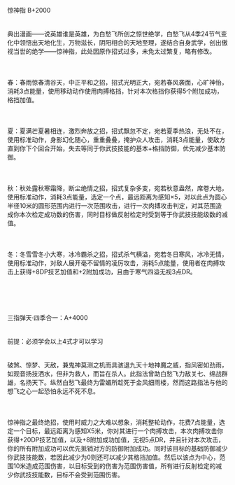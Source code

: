 <title>惊神指</title>
<meta name="GENERATOR" content="WinCHM">
<meta http-equiv="Content-Type" content="text/html; charset=gb2312">
<br>惊神指 B+2000
<br>
<br>
<br>典出漫画——说英雄谁是英雄，为白愁飞所创之惊世绝学，白愁飞从4季24节气变化中领悟出天地化生，万物滋长，阴阳相合的天地至理，遂结合自身武学，创出傲视当世的绝学——惊神指，此处因原作招式过多，未免太过繁复，略有修改。
<br>
<br>
<br>
<br>春：春雨惊春清谷天，中正平和之招，招式光明正大，宛若春风袭面，心旷神怡，消耗3点能量，使用移动动作使用肉搏格挡，针对本次格挡你获得5个附加成功，格挡加值。
<br>
<br>
<br>
<br>夏：夏满芒夏暑相连，激烈奔放之招，招式飘忽不定，宛若夏季热浪，无处不在，使用标准动作，身影幻化随心，重重叠叠，掩护众人攻击，消耗3点能量，使敌方直到你下个回合开始，失去等同于你武技技能的基本+格挡防御，优先减少基本防御。
<br>
<br>
<br>
<br>秋：秋处露秋寒霜降，断尘绝情之招，招式复杂多变，宛若秋意盎然，席卷大地，使用标准动作，消耗3点能量，选定一个点，最远距离为感知×5，对以此点为圆心半径10米的圆形范围内进行一次范围攻击，进行一次肉搏攻击判定，对其范围造成你本次检定成功数的伤害，同时目标做反射检定时受到等于你武技技能级数的减值。
<br>
<br>
<br>
<br>冬：冬雪雪冬小大寒，冰冷霸杀之招，招式杀气横溢，宛若冬日寒风，冰冷无情，使用标准动作，对敌人展开毫不留情的凌厉攻击，消耗5点能量，使用者在肉搏攻击上获得+8DP技艺加值和+2附加成功，且由于寒气四溢无视3点DR。
<br>
<br>
<br>
<br>
<br>
<br>三指弹天·四季合一：A+4000
<br>
<br>
<br>前提：必须学会以上4式才可以学习
<br>
<br>
<br>破煞、惊梦、天敌，兼鬼神莫测之机而具骇退九天十地神魔之威，指风密如劲雨，如观音扬技洒水，但非为救人，而旨在杀人。此指法曾助白愁飞力敌关七、绵战群雄，名扬天下。纵然白愁飞最终为雷媚所趁死于金风细雨楼，然而这路指法与他的想飞之心一起恐怕永远不死不息。
<br>
<br>
<br>
<br>惊神指之最终绝招，使用时威力之大难以想象，消耗整轮动作，花费7点能量，选定一个目标，最远距离为感知X5米，你对其进行一个肉搏攻击，本次肉搏攻击你获得+20DP技艺加值，以及+8附加成功加值，无视5点DR，并且针对本次攻击，你的所有附加成功可以优先抵销对方的防御附加成功。同时该目标的基础防御减少你武技技能数，若因此减少为0则还可以减少其格挡加值。然后以该点为中心，范围10米造成范围伤害，以目标受到的伤害为范围伤害值，所有进行反射检定的减少你武技技能数，目标不会受到范围伤害。
<br>